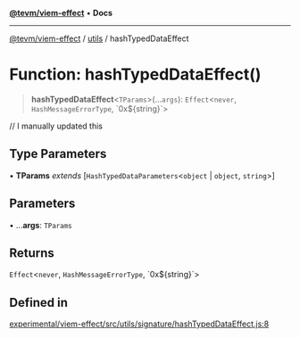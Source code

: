 [**@tevm/viem-effect**](../../README.md) • **Docs**

***

[@tevm/viem-effect](../../modules.md) / [utils](../README.md) / hashTypedDataEffect

# Function: hashTypedDataEffect()

> **hashTypedDataEffect**\<`TParams`\>(...`args`): `Effect`\<`never`, `HashMessageErrorType`, \`0x$\{string\}\`\>

// I manually updated this

## Type Parameters

• **TParams** *extends* [`HashTypedDataParameters`\<`object` \| `object`, `string`\>]

## Parameters

• ...**args**: `TParams`

## Returns

`Effect`\<`never`, `HashMessageErrorType`, \`0x$\{string\}\`\>

## Defined in

[experimental/viem-effect/src/utils/signature/hashTypedDataEffect.js:8](https://github.com/qbzzt/tevm-monorepo/blob/main/experimental/viem-effect/src/utils/signature/hashTypedDataEffect.js#L8)
